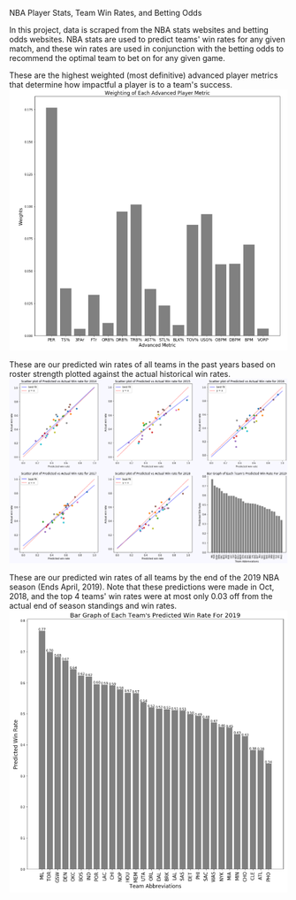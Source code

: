 NBA Player Stats, Team Win Rates, and Betting Odds

In this project, data is scraped from the NBA stats websites and betting odds websites.
NBA stats are used to predict teams' win rates for any given match, and these win rates
are used in conjunction with the betting odds to recommend the optimal team to bet on
for any given game.

These are the highest weighted (most definitive) advanced player metrics that determine how impactful a player is to a team's success.
![description](https://github.com/JeffreyYeung7/NBA-Bets/blob/master/Metrics.PNG)

These are our predicted win rates of all teams in the past years based on roster strength plotted against the actual historical win rates.
![description](https://github.com/JeffreyYeung7/NBA-Bets/blob/master/WinRates.png)

These are our predicted win rates of all teams by the end of the 2019 NBA season (Ends April, 2019). Note that these predictions were made in Oct, 2018, and the top 4 teams' win rates were at most only 0.03 off from the actual end of season standings and win rates.
![description](https://github.com/JeffreyYeung7/NBA-Bets/blob/master/WinRates2019.PNG)
